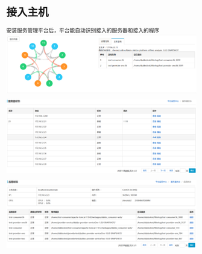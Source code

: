 # 接入主机

安装服务管理平台后，平台能自动识别接入的服务器和接入的程序
![接入主机](images/monitor12.png)


![接入主机](images/monitor13.png)

![接入主机](images/monitor14.png)
